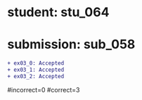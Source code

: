 # student: stu_064
# submission: sub_058

```diff
+ ex03_0: Accepted
+ ex03_1: Accepted
+ ex03_2: Accepted
```
#incorrect=0
#correct=3
